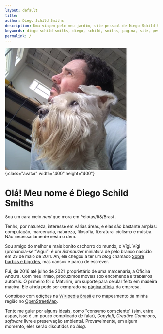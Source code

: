 ```yaml
---
layout: default
title:
author: Diego Schild Smiths
description: Uma viagem pelo meu jardim, site pessoal de Diego Schild Smiths
keywords: diego schild smiths, diego, schild, smiths, pagina, site, pessoal, blog
permalink: /
---
```


![Eu e o meu amigo cachorro, ambos de perfil, olhando para o horizonte.](/assets/images/pages/eu.webp){:class="avatar" width="400" height="400"}

# Olá! Meu nome é Diego Schild Smiths

Sou um cara meio _nerd_ que mora em Pelotas/RS/Brasil.

Tenho, por natureza, interesse em várias áreas, e elas são bastante amplas: computação, marcenaria, natureza, filosofia, literatura, ciclismo e música. Não necessariamente nesta ordem.

Sou amigo do melhor e mais bonito cachorro do mundo, o Vígi. Vígi (pronuncia-se “Vígui”) é um _Schnauzer_ miniatura de pelo branco nascido em 29 de maio de 2011. Ah, ele chegou a ter um _blog_ chamado [Sobre barbas e bigodes](https://sobrebarbasebigodes.wordpress.com/), mas cansou e parou de escrever.

Fui, de 2016 até julho de 2021, proprietário de uma marcenaria, a Oficina Andurá. Com meu irmão, produzimos móveis sob encomenda e trabalhos autorais. O primeiro foi o Maturim, um suporte para celular feito em madeira maciça. Ele ainda pode ser comprado na [página oficial](https://oficinaandura.com/) da empresa.

Contribuo com edições na [Wikipedia Brasil](https://pt.wikipedia.org/) e no mapeamento da minha região no [OpenStreetMap](https://www.openstreetmap.org/).

Tento me guiar por alguns ideais, como "consumo consciente" (sim, entre aspas, isso é um pouco complicado de falar), _Copyleft_, _Creative Commons_, _software_ livre e preservação ambiental. Provavelmente, em algum momento, eles serão discutidos no _blog_.

